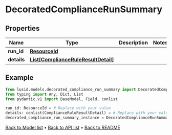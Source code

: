 # DecoratedComplianceRunSummary

## Properties
Name | Type | Description | Notes
------------ | ------------- | ------------- | -------------
**run_id** | [**ResourceId**](ResourceId.md) |  | 
**details** | [**List[ComplianceRuleResultDetail]**](ComplianceRuleResultDetail.md) |  | 
## Example

```python
from lusid.models.decorated_compliance_run_summary import DecoratedComplianceRunSummary
from typing import Any, Dict, List
from pydantic.v1 import BaseModel, Field, conlist

run_id: ResourceId = # Replace with your value
details: conlist(ComplianceRuleResultDetail) = # Replace with your value
decorated_compliance_run_summary_instance = DecoratedComplianceRunSummary(run_id=run_id, details=details)

```

[Back to Model list](../README.md#documentation-for-models) &#8226; [Back to API list](../README.md#documentation-for-api-endpoints) &#8226; [Back to README](../README.md)

